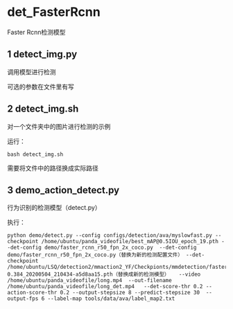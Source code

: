 # det_FasterRcnn

Faster Rcnn检测模型

## 1 detect_img.py

调用模型进行检测

可选的参数在文件里有写

## 2 detect_img.sh

对一个文件夹中的图片进行检测的示例

运行：

```
bash detect_img.sh
```

需要将文件中的路径换成实际路径

## 3 demo_action_detect.py

行为识别的检测模型（detect.py）

执行：

```
python demo/detect.py --config configs/detection/ava/myslowfast.py --checkpoint /home/ubuntu/panda_videofile/best_mAP@0.5IOU_epoch_19.pth --det-config demo/faster_rcnn_r50_fpn_2x_coco.py  --det-config demo/faster_rcnn_r50_fpn_2x_coco.py（替换为新的检测配置文件） --det-checkpoint /home/ubuntu/LSQ/detection2/mmaction2_YF/Checkpionts/mmdetection/faster_rcnn_r50_fpn_2x_coco_bbox_mAP-0.384_20200504_210434-a5d8aa15.pth（替换成新的检测模型）   --video /home/ubuntu/panda_videofile/long.mp4  --out-filename /home/ubuntu/panda_videofile/long_det.mp4   --det-score-thr 0.2 --action-score-thr 0.2 --output-stepsize 8 --predict-stepsize 30  --output-fps 6 --label-map tools/data/ava/label_map2.txt
```

